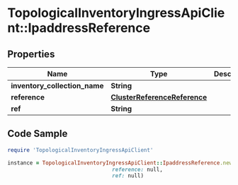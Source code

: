 # TopologicalInventoryIngressApiClient::IpaddressReference

## Properties

Name | Type | Description | Notes
------------ | ------------- | ------------- | -------------
**inventory_collection_name** | **String** |  | 
**reference** | [**ClusterReferenceReference**](ClusterReferenceReference.md) |  | 
**ref** | **String** |  | 

## Code Sample

```ruby
require 'TopologicalInventoryIngressApiClient'

instance = TopologicalInventoryIngressApiClient::IpaddressReference.new(inventory_collection_name: null,
                                 reference: null,
                                 ref: null)
```


